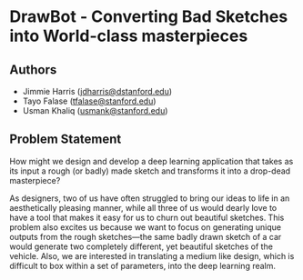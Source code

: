 # DrawBot - Converting Bad Sketches into World-class masterpieces

## Authors
* Jimmie Harris (jdharris@dstanford.edu)
* Tayo Falase (tfalase@stanford.edu)
* Usman Khaliq (usmank@stanford.edu) 

## Problem Statement
How might we design and develop a deep learning application that takes as its input a rough (or badly) made sketch and transforms it into a drop-dead masterpiece? 

As designers, two of us have often struggled to bring our ideas to life in an aesthetically pleasing manner, while all three of us would dearly love to have a tool that makes it easy for us to churn out beautiful sketches. This problem also excites us because we want to focus on generating unique outputs from the rough sketches—the same badly drawn sketch of a car would generate two completely different, yet beautiful sketches of the vehicle. Also, we are interested in translating a medium like design, which is difficult to box within a set of parameters, into the deep learning realm. 
